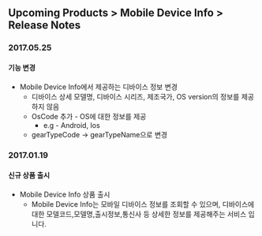 ## Upcoming Products > Mobile Device Info > Release Notes

### 2017.05.25
#### 기능 변경

* Mobile Device Info에서 제공하는 디바이스 정보 변경
  * 디바이스 상세 모델명, 디바이스 시리즈, 제조국가, OS version의 정보를 제공하지 않음
  * OsCode 추가 - OS에 대한 정보를 제공
    * e.g - Android, Ios
  * gearTypeCode → gearTypeName으로 변경

### 2017.01.19
#### 신규 상품 출시
* Mobile Device Info 상품 출시
    * Mobile Device Info는 모바일 디바이스 정보를 조회할 수 있으며, 디바이스에 대한 모델코드,모델명,출시정보,통신사 등 상세한 정보를 제공해주는 서비스 입니다.
